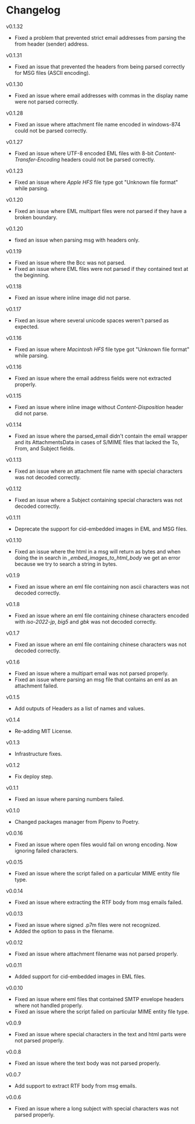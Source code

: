 # Changelog

v0.1.32
* Fixed a problem that prevented strict email addresses from parsing the from header (sender) address.

v0.1.31
* Fixed an issue that prevented the headers from being parsed correctly for MSG files (ASCII encoding).

v0.1.30
* Fixed an issue where email addresses with commas in the display name were not parsed correctly.

v0.1.28
* Fixed an issue where attachment file name encoded in windows-874 could not be parsed correctly.

v0.1.27
* Fixed an issue where UTF-8 encoded EML files with 8-bit *Content-Transfer-Encoding* headers could not be parsed correctly.

v0.1.23
* Fixed an issue where *Apple HFS* file type got "Unknown file format" while parsing.

v0.1.20
* Fixed an issue where EML multipart files were not parsed if they have a broken boundary.

v0.1.20
* fixed an issue when parsing msg with headers only.

v0.1.19
* Fixed an issue where the Bcc was not parsed.
* Fixed an issue where EML files were not parsed if they contained text at the beginning.

v0.1.18
* Fixed an issue where inline image did not parse.

v0.1.17
* Fixed an issue where several unicode spaces weren't parsed as expected.

v0.1.16
* Fixed an issue where *Macintosh HFS* file type got "Unknown file format" while parsing.

v0.1.16
* Fixed an issue where the email address fields were not extracted properly.

v0.1.15
* Fixed an issue where inline image without *Content-Disposition* header did not parse.

v0.1.14
* Fixed an issue where the parsed_email didn't contain the email wrapper and its AttachmentsData in cases of S/MIME files that lacked the To, From, and Subject fields.

v0.1.13
* Fixed an issue where an attachment file name with special characters was not decoded correctly.

v0.1.12
* Fixed an issue where a Subject containing special characters was not decoded correctly.

v0.1.11
* Deprecate the support for cid-embedded images in EML and MSG files.

v0.1.10
* Fixed an issue where the html in a msg will return as bytes and when doing the in search in *_embed_images_to_html_body* we get an error because we try to search a string in bytes.

v0.1.9
* Fixed an issue where an eml file containing non ascii characters was not decoded correctly.

v0.1.8
* Fixed an issue where an eml file containing chinese characters encoded with *iso-2022-jp*, *big5* and *gbk* was not decoded correctly.

v0.1.7
* Fixed an issue where an eml file containing chinese characters was not decoded correctly.

v0.1.6
* Fixed an issue where a multipart email was not parsed properly.
* Fixed an issue where parsing an msg file that contains an eml as an attachment failed.

v0.1.5
* Add outputs of Headers as a list of names and values.

v0.1.4
* Re-adding MIT License.

v0.1.3
* Infrastructure fixes.

v0.1.2
* Fix deploy step.

v0.1.1
* Fixed an issue where parsing numbers failed.

v0.1.0
* Changed packages manager from Pipenv to Poetry.

v0.0.16
* Fixed an issue where open files would fail on wrong encoding. Now ignoring failed characters.

v0.0.15
* Fixed an issue where the script failed on a particular MIME entity file type.

v0.0.14
* Fixed an issue where extracting the RTF body from msg emails failed.

v0.0.13
* Fixed an issue where signed .p7m files were not recognized.
* Added the option to pass in the filename.

v0.0.12
* Fixed an issue where attachment filename was not parsed properly.

v0.0.11
* Added support for cid-embedded images in EML files.

v0.0.10
* Fixed an issue where eml files that contained SMTP envelope headers where not handled properly.
* Fixed an issue where the script failed on particular MIME entity file type.

v0.0.9
* Fixed an issue where special characters in the text and html parts were not parsed properly.

v0.0.8
* Fixed an issue where the text body was not parsed properly.

v0.0.7
* Add support to extract RTF body from msg emails.

v0.0.6
* Fixed an issue where a long subject with special characters was not parsed properly.
